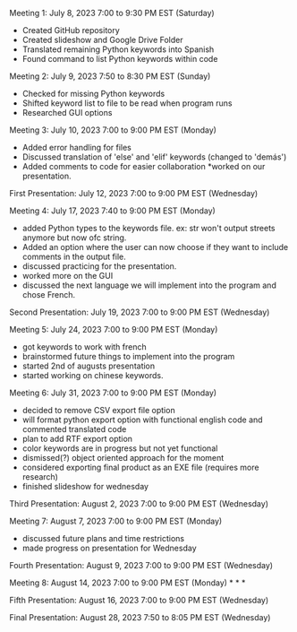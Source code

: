 Meeting 1: July 8, 2023 7:00 to 9:30 PM EST (Saturday)
* Created GitHub repository
* Created slideshow and Google Drive Folder
* Translated remaining Python keywords into Spanish
* Found command to list Python keywords within code

Meeting 2: July 9, 2023 7:50 to 8:30 PM EST (Sunday)
* Checked for missing Python keywords
* Shifted keyword list to file to be read when program runs
* Researched GUI options

Meeting 3: July 10, 2023 7:00 to 9:00 PM EST (Monday)
* Added error handling for files
* Discussed translation of 'else' and 'elif' keywords (changed to 'demás')
* Added comments to code for easier collaboration
*worked on our presentation. 

First Presentation: July 12, 2023 7:00 to 9:00 PM EST (Wednesday)

Meeting 4: July 17, 2023 7:40 to 9:00 PM EST (Monday)
* added Python types to the keywords file. ex: str won't output streets anymore but now ofc string.
* Added an option where the user can now choose if they want to include comments in the output file.
* discussed practicing for the presentation.
* worked more on the GUI
* discussed the next language we will implement into the program and chose French.

Second Presentation: July 19, 2023 7:00 to 9:00 PM EST (Wednesday)

Meeting 5: July 24, 2023 7:00 to 9:00 PM EST (Monday)
* got keywords to work with french
* brainstormed future things to implement into the program
* started 2nd of augusts presentation
* started working on chinese keywords.

Meeting 6: July 31, 2023 7:00 to 9:00 PM EST (Monday)
* decided to remove CSV export file option
* will format python export option with functional english code and commented translated code
* plan to add RTF export option
* color keywords are in progress but not yet functional
* dismissed(?) object oriented approach for the moment
* considered exporting final product as an EXE file (requires more research)
* finished slideshow for wednesday

Third Presentation: August 2, 2023 7:00 to 9:00 PM EST (Wednesday)

Meeting 7: August 7, 2023 7:00 to 9:00 PM EST (Monday)
* discussed future plans and time restrictions
* made progress on presentation for Wednesday

Fourth Presentation: August 9, 2023 7:00 to 9:00 PM EST (Wednesday)

Meeting 8: August 14, 2023 7:00 to 9:00 PM EST (Monday)
*
*
*

Fifth Presentation: August 16, 2023 7:00 to 9:00 PM EST (Wednesday)

Final Presentation: August 28, 2023 7:50 to 8:05 PM EST (Wednesday)
